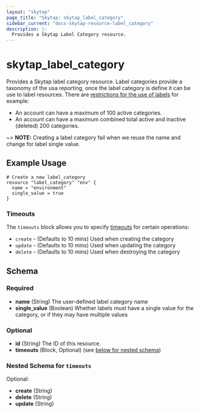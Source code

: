 ```yaml
---
layout: "skytap"
page_title: "Skytap: skytap_label_category"
sidebar_current: "docs-skytap-resource-label_category"
description: |-
  Provides a Skytap Label Category resource.
---
```


# skytap\_label\_category

Provides a Skytap label category resource. Label categories provide a taxonomy of the usa reporting, once the label category is define it can be use to label resources. There are [restrictions for the use of labels](https://help.skytap.com/using-labels-for-in-depth-reporting.html#Restrictions) for example:

* An account can have a maximum of 100 active categories.
* An account can have a maximum combined total active and inactive (deleted) 200 categories.
 

~> **NOTE:** Creating a label category fail when we reuse the name and change for label single value. 

## Example Usage


```hcl
# Create a new label_category
resource "label_category" "env" {
  name = "environment"
  single_value = true
}
```

### Timeouts

The `timeouts` block allows you to specify [timeouts](https://www.terraform.io/docs/configuration/resources.html#operation-timeouts) for certain operations:

* `create` - (Defaults to 10 mins) Used when creating the category
* `update` - (Defaults to 10 mins) Used when updating the category
* `delete` - (Defaults to 10 mins) Used when destroying the category
<!-- schema generated by tfplugindocs -->
## Schema

### Required

- **name** (String) The user-defined label category name
- **single_value** (Boolean) Whether labels must have a single value for the category, or if they may have multiple values

### Optional

- **id** (String) The ID of this resource.
- **timeouts** (Block, Optional) (see [below for nested schema](#nestedblock--timeouts))

<a id="nestedblock--timeouts"></a>
### Nested Schema for `timeouts`

Optional:

- **create** (String)
- **delete** (String)
- **update** (String)
